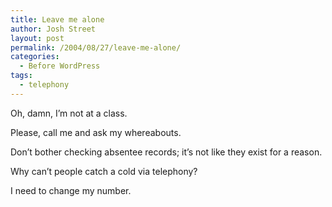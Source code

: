 ```yaml
---
title: Leave me alone
author: Josh Street
layout: post
permalink: /2004/08/27/leave-me-alone/
categories:
  - Before WordPress
tags:
  - telephony
---
```

Oh, damn, I&#8217;m not at a class.

Please, call me and ask my whereabouts.

Don&#8217;t bother checking absentee records; it&#8217;s not like they exist for a reason.

Why can&#8217;t people catch a cold via telephony?

I need to change my number.
